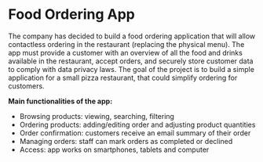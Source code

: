 # Food Ordering App
The company has decided to build a food ordering application that will allow contactless ordering in the restaurant (replacing the physical menu). The app must provide a customer with an overview of all the food and drinks available in the restaurant, accept orders, and securely store customer data to comply with data privacy laws. The goal of the project is to build a simple application for a small pizza restaurant, that could simplify ordering for customers.  

**Main functionalities of the app:** 
* Browsing products: viewing, searching, filtering
* Ordering products: adding/editing order and adjusting product quantities
* Order confirmation: customers receive an email summary of their order
* Managing orders: staff can mark orders as completed or declined
* Access: app works on smartphones, tablets and computer
